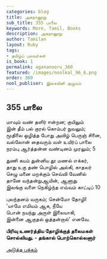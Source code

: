 ```yaml
---
categories: blog
title: அகநானூறு
sub_title: 355 பாலை
keywords: More, Tamil, Books
description: அகநானூறு
author: Tamilan
layout: Ruby
tags:
- தமிழ்ப் புலவர்கள்
is_book: 1
permalink: agananooru_360
featured: /images/noolkal_96_6.png
order: 360
nool_publiser: இசையினி குழுமம்
---
```



## 355 பாலை

மாவும் வண் தளிர் ஈன்றன; குயிலும்  
இன் தீம் பல் குரல் கொம்பர் நுவலும்;  
மூதிலை ஒழித்த போது அவிழ் பெருஞ் சினை,  
வல்லோன் தைவரும் வள் உயிர்ப் பாலை  
நரம்பு ஆர்த்தன்ன வண்டினம் முரலும்; 5

துணி கயம் துன்னிய தூ மணல் எக்கர்,  
தாது உகு தண் பொழில் அல்கி, காதலர்  
செழு மனை மறக்கும் செவ்வி வேனில்  
தானே வந்தன்றுஆயின், ஆனாது  
இலங்கு வளை நெகிழ்ந்த எவ்வம் காட்டிப் 10

புலந்தனம் வருகம்; சென்மோ தோழி!  
'யாமே எமியம் ஆக, நீயே  
பொன் நயந்து அருள் இலையாகி,  
இன்னை ஆகுதல் ஒத்தன்றால்' எனவே.

**பிரிவு உணர்த்திய தோழிக்குத் தலைமகள்  
சொல்லியது. - தங்கால் பொற்கொல்லனார்**

[அடுத்த பக்கம்](agananooru_361)